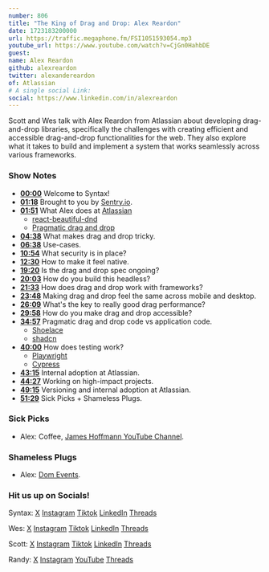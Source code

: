 ```yaml
---
number: 806
title: "The King of Drag and Drop: Alex Reardon"
date: 1723183200000
url: https://traffic.megaphone.fm/FSI1051593054.mp3
youtube_url: https://www.youtube.com/watch?v=CjGn0HahbDE
guest: 
name: Alex Reardon
github: alexreardon
twitter: alexandereardon
of: Atlassian
# A single social Link: 
social: https://www.linkedin.com/in/alexreardon
---
```


Scott and Wes talk with Alex Reardon from Atlassian about developing drag-and-drop libraries, specifically the challenges with creating efficient and accessible drag-and-drop functionalities for the web. They also explore what it takes to build and implement a system that works seamlessly across various frameworks.

### Show Notes

* **[00:00](#t=00:00)** Welcome to Syntax!
* **[01:18](#t=01:18)** Brought to you by [Sentry.io](https://sentry.io/syntax).
* **[01:51](#t=01:51)** What Alex does at [Atlassian](https://www.atlassian.com/)
  * [react-beautiful-dnd](https://github.com/atlassian/react-beautiful-dnd)
  * [Pragmatic drag and drop](https://atlassian.design/components/pragmatic-drag-and-drop/core-package/)
* **[04:38](#t=04:38)** What makes drag and drop tricky.
* **[06:38](#t=06:38)** Use-cases.
* **[10:54](#t=10:54)** What security is in place?
* **[12:30](#t=12:30)** How to make it feel native.
* **[19:20](#t=19:20)** Is the drag and drop spec ongoing?
* **[20:03](#t=20:03)** How do you build this headless? 
* **[21:33](#t=21:33)** How does drag and drop work with frameworks?
* **[23:48](#t=23:48)** Making drag and drop feel the same across mobile and desktop.
* **[26:09](#t=26:09)** What's the key to really good drag performance?
* **[29:58](#t=29:58)** How do you make drag and drop accessible?
* **[34:57](#t=34:57)** Pragmatic drag and drop code vs application code.
  * [Shoelace](https://shoelace.style/)
  * [shadcn](https://shadcn.com/)
* **[40:00](#t=40:00)** How does testing work?
  * [Playwright](https://playwright.dev/)
  * [Cypress](https://www.cypress.io/)
* **[43:15](#t=00:00)** Internal adoption at Atlassian.
* **[44:27](#t=00:00)** Working on high-impact projects.
* **[49:15](#t=00:00)** Versioning and internal adoption at Atlassian.
* **[51:29](#t=00:00)** Sick Picks + Shameless Plugs.

### Sick Picks

- Alex: Coffee, [James Hoffmann YouTube Channel](https://www.youtube.com/@jameshoffmann).

### Shameless Plugs

- Alex: [Dom Events](https://domevents.dev/).

### Hit us up on Socials!

Syntax: [X](https://twitter.com/syntaxfm) [Instagram](https://www.instagram.com/syntax_fm/) [Tiktok](https://www.tiktok.com/@syntaxfm) [LinkedIn](https://www.linkedin.com/company/96077407/admin/feed/posts/) [Threads](https://www.threads.net/@syntax_fm)

Wes: [X](https://twitter.com/wesbos) [Instagram](https://www.instagram.com/wesbos/) [Tiktok](https://www.tiktok.com/@wesbos) [LinkedIn](https://www.linkedin.com/in/wesbos/) [Threads](https://www.threads.net/@wesbos)

Scott: [X](https://twitter.com/stolinski) [Instagram](https://www.instagram.com/stolinski/) [Tiktok](https://www.tiktok.com/@stolinski) [LinkedIn](https://www.linkedin.com/in/stolinski/) [Threads](https://www.threads.net/@stolinski)

Randy: [X](https://twitter.com/randyrektor) [Instagram](https://www.instagram.com/randyrektor/) [YouTube](https://www.youtube.com/@randyrektor) [Threads](https://www.threads.net/@randyrektor)
